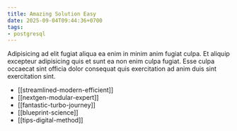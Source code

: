 ```yaml
---
title: Amazing Solution Easy
date: 2025-09-04T09:44:36+0700
tags:
- postgresql
---
```


Adipisicing ad elit fugiat aliqua ea enim in minim anim fugiat culpa. Et aliquip excepteur adipisicing quis et sunt ea non enim culpa fugiat. Esse culpa occaecat sint officia dolor consequat quis exercitation ad anim duis sint exercitation sint.


- [[streamlined-modern-efficient]] 
- [[nextgen-modular-expert]] 
- [[fantastic-turbo-journey]] 
- [[blueprint-science]] 
- [[tips-digital-method]]